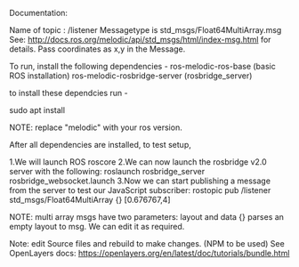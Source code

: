 Documentation:

Name of topic : /listener 
Messagetype is std_msgs/Float64MultiArray.msg
See: http://docs.ros.org/melodic/api/std_msgs/html/index-msg.html for details.
Pass coordinates as x,y in the Message.

To run, install the following dependencies - 
ros-melodic-ros-base (basic ROS installation)
ros-melodic-rosbridge-server (rosbridge_server)

to install these dependcies run -

  sudo apt install <package-name>
  
  NOTE: replace "melodic" with your ros version.
  
  After all dependencies are installed, to test setup,
  
  1.We will launch ROS
      roscore
  2.We can now launch the rosbridge v2.0 server with the following:
      roslaunch rosbridge_server rosbridge_websocket.launch
 3.Now we can start publishing a message from the server to test our JavaScript subscriber:
      rostopic pub /listener std_msgs/Float64MultiArray {} [0.676767,4]
  
  NOTE: multi array msgs have two parameters: layout and data {} parses an empty layout to msg.
  We can edit it as required.
  
  Note: edit Source files and rebuild to make changes. (NPM to be used)
  See OpenLayers docs:
    https://openlayers.org/en/latest/doc/tutorials/bundle.html
